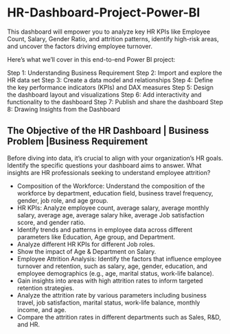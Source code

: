 # HR-Dashboard-Project-Power-BI
This dashboard will empower you to analyze key HR KPIs like Employee Count, Salary, Gender Ratio, and attrition patterns, identify high-risk areas, and uncover the factors driving employee turnover.

Here’s what we’ll cover in this end-to-end Power BI project:

Step 1: Understanding Business Requirement
Step 2: Import and explore the HR data set
Step 3: Create a data model and relationships
Step 4: Define the key performance indicators (KPIs) and DAX measures
Step 5: Design the dashboard layout and visualizations
Step 6: Add interactivity and functionality to the dashboard
Step 7: Publish and share the dashboard
Step 8: Drawing Insights from the Dashboard


## The Objective of the HR Dashboard | Business Problem |Business Requirement

Before diving into data, it’s crucial to align with your organization’s HR goals. Identify the specific questions your dashboard aims to answer. What insights are HR professionals seeking to understand employee attrition?

- Composition of the Workforce: Understand the composition of the workforce by department, education field, business travel frequency, gender, job role, and age group.
- HR KPIs: Analyze employee count, average salary, average monthly salary, average age, average salary hike, average Job satisfaction score, and gender ratio.
- Identify trends and patterns in employee data across different parameters like Education, Age group, and Department.
- Analyze different HR KPIs for different Job roles.
- Show the impact of Age & Department on Salary.
- Employee Attrition Analysis: Identify the factors that influence employee turnover and retention, such as salary, age, gender, education, and employee demographics (e.g., age, marital status, work-life balance).
- Gain insights into areas with high attrition rates to inform targeted retention strategies.
- Analyze the attrition rate by various parameters including business travel, job satisfaction, marital status, work-life balance, monthly income, and age.
- Compare the attrition rates in different departments such as Sales, R&D, and HR.
